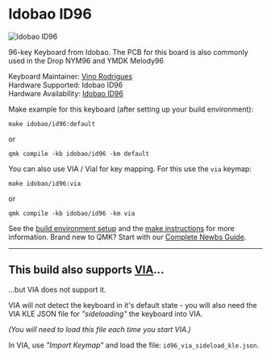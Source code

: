 # Idobao ID96

![Idobao ID96](https://cdn.shopify.com/s/files/1/0382/1348/4675/products/96.png?v=1620272768)

96-key Keyboard from Idobao. The PCB for this board is also commonly used in the Drop NYM96 and YMDK Melody96

Keyboard Maintainer: [Vino Rodrigues](https://github.com/vinorodrigues)  
Hardware Supported: Idobao ID96  
Hardware Availability: [Idobao ID96](https://www.idobao.net/collections/90/products/idobao-id96-aluminum-keyboard-kit)

Make example for this keyboard (after setting up your build environment):

    make idobao/id96:default

or

    qmk compile -kb idobao/id96 -km default

You can also use VIA / Vial for key mapping.  For this use the `via` keymap:

    make idobao/id96:via

or

    qmk compile -kb idobao/id96 -km via


See the [build environment setup](https://docs.qmk.fm/#/getting_started_build_tools) and the [make instructions](https://docs.qmk.fm/#/getting_started_make_guide) for more information. Brand new to QMK? Start with our [Complete Newbs Guide](https://docs.qmk.fm/#/newbs).

---

## This build also supports [VIA](https://caniusevia.com/)...

...but VIA does not support it.

VIA will not detect the keyboard in it's default state - you will also need the VIA KLE JSON file for *"sideloading"* the keyboard into VIA.

*(You will need to load this file each time you start VIA.)*

In VIA, use *"Import Keymap"* and load the file: `id96_via_sideload_kle.json`.

